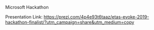 Microsoft Hackathon

Presentation Link: https://prezi.com/4p4e93t6taaz/etas-evoke-2019-hackathon-finalist/?utm_campaign=share&utm_medium=copy
